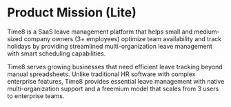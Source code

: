 # Product Mission (Lite)

Time8 is a SaaS leave management platform that helps small and medium-sized company owners (3+ employees) optimize team availability and track holidays by providing streamlined multi-organization leave management with smart scheduling capabilities.

Time8 serves growing businesses that need efficient leave tracking beyond manual spreadsheets. Unlike traditional HR software with complex enterprise features, Time8 provides essential leave management with native multi-organization support and a freemium model that scales from 3 users to enterprise teams.